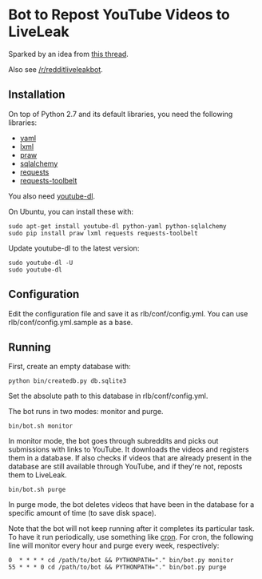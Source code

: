 Bot to Repost YouTube Videos to LiveLeak
========================================

Sparked by an idea from [this thread](http://www.reddit.com/r/UkrainianConflict/comments/2auyay/gold_for_the_person_that_writes_a_bot_that_will/).

Also see [/r/redditliveleakbot](http://www.reddit.com/r/redditliveleakbot/).

Installation
------------

On top of Python 2.7 and its default libraries, you need the following libraries:

 - [yaml](http://pyyaml.org/)
 - [lxml](http://lxml.de/)
 - [praw](https://praw.readthedocs.org/en/v2.1.16/)
 - [sqlalchemy](http://www.sqlalchemy.org/)
 - [requests](http://docs.python-requests.org/)
 - [requests-toolbelt](http://toolbelt.readthedocs.org/)

You also need [youtube-dl](http://rg3.github.io/youtube-dl/).

On Ubuntu, you can install these with:

    sudo apt-get install youtube-dl python-yaml python-sqlalchemy
    sudo pip install praw lxml requests requests-toolbelt

Update youtube-dl to the latest version:

    sudo youtube-dl -U
    sudo youtube-dl

Configuration
-------------

Edit the configuration file and save it as rlb/conf/config.yml.
You can use rlb/conf/config.yml.sample as a base.

Running
-------

First, create an empty database with:

    python bin/createdb.py db.sqlite3

Set the absolute path to this database in rlb/conf/config.yml.

The bot runs in two modes: monitor and purge.

    bin/bot.sh monitor

In monitor mode, the bot goes through subreddits and picks out submissions with links to YouTube.
It downloads the videos and registers them in a database.
If also checks if videos that are already present in the database are still available through YouTube, and if they're not, reposts them to LiveLeak.

    bin/bot.sh purge

In purge mode, the bot deletes videos that have been in the database for a specific amount of time (to save disk space).

Note that the bot will not keep running after it completes its particular task.
To have it run periodically, use something like [cron](http://en.wikipedia.org/wiki/Cron).
For cron, the following line will monitor every hour and purge every week, respectively:

    0  * * * * cd /path/to/bot && PYTHONPATH="." bin/bot.py monitor
    55 * * * 0 cd /path/to/bot && PYTHONPATH="." bin/bot.py purge
